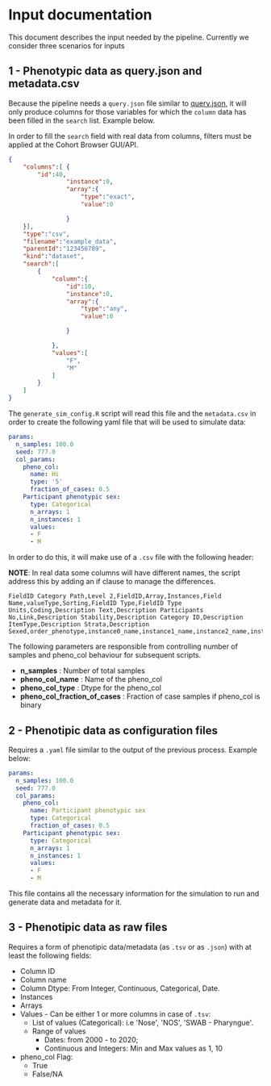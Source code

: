 # Input documentation

This document describes the input needed by the pipeline. Currently we consider three scenarios for inputs

## 1 - Phenotypic data as query.json and metadata.csv

Because the pipeline needs a `query.json` file similar to [query.json](../testdata/query.json), it will only produce columns for those variables for which the `column` data has been filled in the `search` list. Example below.

In order to fill the `search` field with real data from columns, filters must be applied at the Cohort Browser GUI/API.

```json
{
    "columns":[ {
        "id":40,
                "instance":0,
                "array":{
                    "type":"exact",
                    "value":0

                }
    }],
    "type":"csv",
    "filename":"example_data",
    "parentId":"123456789",
    "kind":"dataset",
    "search":[
        {
            "column":{
                "id":10,
                "instance":0,
                "array":{
                    "type":"any",
                    "value":0

                }

            },
            "values":[
                "F",
                "M"
            ]
        }
    ]
}

```



The `generate_sim_config.R` script will read this file and the `metadata.csv` in order to create the following yaml file that will be used to simulate data:

```yaml
params:
  n_samples: 100.0
  seed: 777.0
  col_params:
    pheno_col:
      name: Hi
      type: '5'
      fraction_of_cases: 0.5
    Participant phenotypic sex:
      type: Categorical
      n_arrays: 1
      n_instances: 1
      values:
      - F
      - M
```
In order to do this, it will make use of a `.csv` file with the following header:

**NOTE**: In real data some columns will have different names, the script address this by adding an if clause to manage the differences.
```csv
FieldID Category Path,Level 2,FieldID,Array,Instances,Field Name,valueType,Sorting,FieldID Type,FieldID Type Units,Coding,Description Text,Description Participants No,Link,Description Stability,Description Category ID,Description ItemType,Description Strata,Description Sexed,order_phenotype,instance0_name,instance1_name,instance2_name,instance3_name,instance4_name,instance5_name,instance6_name,instance7_name,instance8_name,instance9_name,instance10_name,instance11_name,instance12_name,instance13_name,instance14_name,instance15_name,instance16_name,instance17_name,bucket_300,bucket_500,bucket_1000,bucket_2500,bucket_5000,bucket_10000,Original_name
```

The following parameters are responsible from controlling number of samples and pheno_col behaviour for subsequent scripts.
- **n_samples** : Number of total samples
- **pheno_col_name** : Name of the pheno_col
- **pheno_col_type** : Dtype for the pheno_col
- **pheno_col_fraction_of_cases** : Fraction of case samples if pheno_col is binary

## 2 - Phenotipic data as configuration files

Requires a `.yaml` file similar to the output of the previous process. Example below:

```yaml
params:
  n_samples: 100.0
  seed: 777.0
  col_params:
    pheno_col:
      name: Participant phenotypic sex
      type: Categorical
      fraction_of_cases: 0.5
    Participant phenotypic sex:
      type: Categorical
      n_arrays: 1
      n_instances: 1
      values:
      - F
      - M
```

This file contains all the necessary information for the simulation to run and generate data and metadata for it.

## 3 - Phenotipic data as raw files

Requires a form of phenotipic data/metadata (as `.tsv` or as `.json`) with at least the following fields:

- Column ID
- Column name
- Column Dtype: From Integer, Continuous, Categorical, Date.
- Instances
- Arrays
- Values - Can be either 1 or more columns in case of `.tsv`:
    - List of values (Categorical): i.e 'Nose', 'NOS', 'SWAB - Pharyngue'.
    - Range of values 
        - Dates: from 2000 - to 2020; 
        - Continuous and Integers: Min and Max values as 1, 10
- pheno_col Flag:
    - True
    - False/NA
